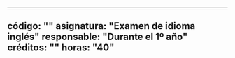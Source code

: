 ---
   código: ""
   asignatura: "Examen de idioma inglés"
   responsable: "Durante el 1º año"
   créditos: ""
   horas: "40"
----